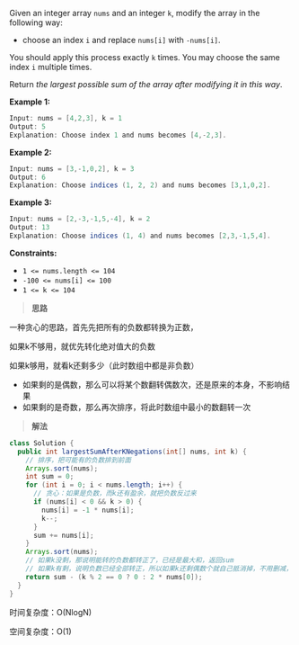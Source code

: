 Given an integer array `nums` and an integer `k`, modify the array in the following way:

- choose an index `i` and replace `nums[i]` with `-nums[i]`.

You should apply this process exactly `k` times. You may choose the same index `i` multiple times.

Return *the largest possible sum of the array after modifying it in this way*.

 

**Example 1:**

```java
Input: nums = [4,2,3], k = 1
Output: 5
Explanation: Choose index 1 and nums becomes [4,-2,3].
```

**Example 2:**

```java
Input: nums = [3,-1,0,2], k = 3
Output: 6
Explanation: Choose indices (1, 2, 2) and nums becomes [3,1,0,2].
```

**Example 3:**

```java
Input: nums = [2,-3,-1,5,-4], k = 2
Output: 13
Explanation: Choose indices (1, 4) and nums becomes [2,3,-1,5,4].
```

 

**Constraints:**

- `1 <= nums.length <= 104`
- `-100 <= nums[i] <= 100`
- `1 <= k <= 104`

> **思路**

一种贪心的思路，首先先把所有的负数都转换为正数，

如果k不够用，就优先转化绝对值大的负数

如果k够用，就看k还剩多少（此时数组中都是非负数）

- 如果剩的是偶数，那么可以将某个数翻转偶数次，还是原来的本身，不影响结果
- 如果剩的是奇数，那么再次排序，将此时数组中最小的数翻转一次

> **解法**

```java
class Solution {
  public int largestSumAfterKNegations(int[] nums, int k) {
    // 排序，把可能有的负数排到前面
    Arrays.sort(nums);
    int sum = 0;
    for (int i = 0; i < nums.length; i++) {
      // 贪心：如果是负数，而k还有盈余，就把负数反过来
      if (nums[i] < 0 && k > 0) {
        nums[i] = -1 * nums[i];
        k--;
      }
      sum += nums[i];
    }
    Arrays.sort(nums);
    // 如果k没剩，那说明能转的负数都转正了，已经是最大和，返回sum
    // 如果k有剩，说明负数已经全部转正，所以如果k还剩偶数个就自己抵消掉，不用删减，如果k还剩奇数个就减掉2倍最小正数。
    return sum - (k % 2 == 0 ? 0 : 2 * nums[0]);
  }
}
```

时间复杂度：O(NlogN)

空间复杂度：O(1)